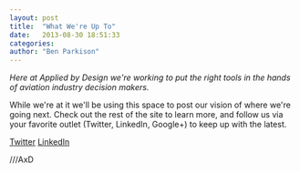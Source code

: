 ```yaml
---
layout: post
title:  "What We're Up To"
date:   2013-08-30 18:51:33
categories: 
author: "Ben Parkison"
---
```


*Here at Applied by Design we're working to put the right tools in the hands of aviation industry decision makers.*

While we're at it we'll be using this space to post our vision of where we're going next. Check out the rest of the site to learn more, and follow us via your favorite outlet (Twitter, LinkedIn, Google+) to keep up with the latest.

[Twitter](https://twitter.com/AppliedByDesign)
[LinkedIn](http://www.linkedin.com/company/applied-by-design)


///AxD
